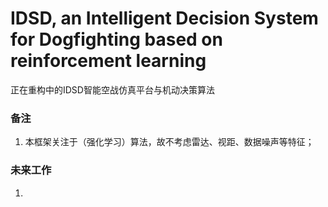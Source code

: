 # IDSD, an <b>I</b>ntelligent <b>D</b>ecision <b>S</b>ystem for <b>D</b>ogfighting based on reinforcement learning

正在重构中的IDSD智能空战仿真平台与机动决策算法

### 备注

1. 本框架关注于（强化学习）算法，故不考虑雷达、视距、数据噪声等特征；



### 未来工作

1. 


